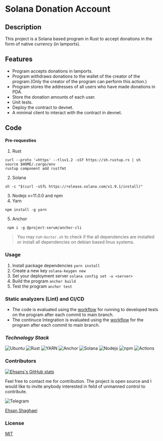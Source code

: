 # Solana Donation Account


## Description
This project is a Solana based program in Rust to accept donations in the form of native currency (in lamports).

## Features 
* Program accepts donations in lamports.
* Program withdraws donations to the wallet of the creator of the program.(Only the creator of the program can perform this action.)
* Program stores the addresses of all users who have made donations in PDA.
* Store the donation amounts of each user.
* Unit tests.
* Deploy the contract to devnet.
* A minimal client to interact with the contract in devnet.

## Code

#### **Pre-requesties**


1. Rust
``` 
curl --proto '=https' --tlsv1.2 -sSf https://sh.rustup.rs | sh
source $HOME/.cargo/env
rustup component add rustfmt
```
2. Solana
``` 
sh -c "$(curl -sSfL https://release.solana.com/v1.9.1/install)" 
```
3. Nodejs v>11.0.0 and npm
4. Yarn
``` 
npm install -g yarn
```
5. Anchor 
```
 npm i -g @project-serum/anchor-cli
```
> You may run ```doctor.sh``` to check if the all dependencies are installed or install all dependencies on debian based linux systems.

### **Usage**

1. Install package dependencies ```yarn install```
2. Create a new key ```solana-keygen new```
2. Set your deployment server ```solana config set -u <server>```
3. Build the program ```anchor build```
4. Test the program ```anchor test```


### **Static analyzers (Lint)** and CI/CD
* The code is evaluated using the [workflow](https://github.com/marketplace/actions/solana-anchor-test) for running to developed tests on the program after each commit to main branch. 
* The continuce Integration is evaluated using the [workflow](https://github.com/mrgnlabs/anchor-build-action) for the program after each commit to main branch. 





### ***Technology Stack***
![Ubuntu](https://img.shields.io/badge/Ubuntu-E95420?style=for-the-badge&logo=ubuntu&logoColor=white)
![Rust](https://img.shields.io/badge/Rust-FFD43B?style=for-the-badge&logo=rust&logoColor=red)
![YARN](https://img.shields.io/badge/YARN-27338e?style=for-the-badge&logo=yarn&logoColor=white)
![Anchor](	https://img.shields.io/badge/Anchor-000000?style=for-the-badge&logo=anchor&logoColor=black)
![Solana](https://img.shields.io/badge/Solana-316192?style=for-the-badge&logo=Solana&logoColor=blue)
![Nodejs](https://img.shields.io/badge/NodeJS-CC0000.svg?&style=for-the-badge&logo=nodejs&logoColor=green)
![npm](https://img.shields.io/badge/NPM-FF6C37?style=for-the-badge&logo=npm&logoColor=green)
![Actions](https://img.shields.io/badge/Actions-FF6C37?style=for-the-badge&logo=github&logoColor=black)



### Contributors

[![Ehsans's GitHub stats](https://github-readme-stats.vercel.app/api?username=ehsan2754)](https://github.com/ehsan2754/github-readme-stats)


Feel free to contact me for contribution. The project is open source and I would like to invite anybody interested in feild of unmanned control to contribute.



![Telegram](	https://img.shields.io/badge/Telegram-2CA5E0?style=for-the-badge&logo=telegram&logoColor=white)

[Ehsan Shaghaei](https://t.me/ethanshagaei)



### License

[MIT](LICENSE) 

